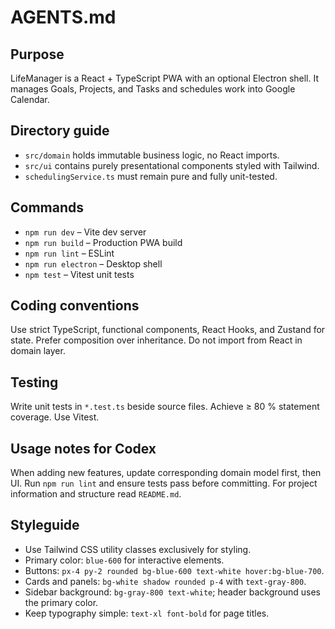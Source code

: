 # AGENTS.md

## Purpose
LifeManager is a React + TypeScript PWA with an optional Electron shell. It manages Goals, Projects, and Tasks and schedules work into Google Calendar.

## Directory guide
- `src/domain` holds immutable business logic, no React imports.
- `src/ui` contains purely presentational components styled with Tailwind.
- `schedulingService.ts` must remain pure and fully unit-tested.

## Commands
- `npm run dev`      – Vite dev server
- `npm run build`    – Production PWA build
- `npm run lint`     – ESLint
- `npm run electron` – Desktop shell
- `npm test`         – Vitest unit tests

## Coding conventions
Use strict TypeScript, functional components, React Hooks, and Zustand for state. Prefer composition over inheritance. Do not import from React in domain layer.

## Testing
Write unit tests in `*.test.ts` beside source files. Achieve ≥ 80 % statement coverage. Use Vitest.

## Usage notes for Codex
When adding new features, update corresponding domain model first, then UI. Run `npm run lint` and ensure tests pass before committing.
For project information and structure read `README.md`. 

## Styleguide
- Use Tailwind CSS utility classes exclusively for styling.
- Primary color: `blue-600` for interactive elements.
- Buttons: `px-4 py-2 rounded bg-blue-600 text-white hover:bg-blue-700`.
- Cards and panels: `bg-white shadow rounded p-4` with `text-gray-800`.
- Sidebar background: `bg-gray-800 text-white`; header background uses the primary color.
- Keep typography simple: `text-xl font-bold` for page titles.
